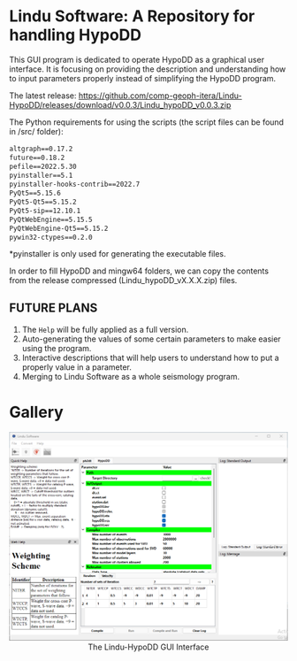 # Lindu Software: A Repository for handling HypoDD

This GUI program is dedicated to operate HypoDD as a graphical user interface. It is focusing on providing the description and understanding how to input parameters properly instead of simplifying the HypoDD program.

The latest release: https://github.com/comp-geoph-itera/Lindu-HypoDD/releases/download/v0.0.3/Lindu_hypoDD_v0.0.3.zip

The Python requirements for using the scripts (the script files can be found in /src/ folder):

```
altgraph==0.17.2
future==0.18.2
pefile==2022.5.30
pyinstaller==5.1
pyinstaller-hooks-contrib==2022.7
PyQt5==5.15.6
PyQt5-Qt5==5.15.2
PyQt5-sip==12.10.1
PyQtWebEngine==5.15.5
PyQtWebEngine-Qt5==5.15.2
pywin32-ctypes==0.2.0
```

*pyinstaller is only used for generating the executable files.

In order to fill HypoDD and mingw64 folders, we can copy the contents from the release compressed (Lindu_hypoDD_vX.X.X.zip) files.

## FUTURE PLANS

1. The `Help` will be fully applied as a full version.
2. Auto-generating the values of some certain parameters to make easier using the program.
3. Interactive descriptions that will help users to understand how to put a properly value in a parameter.
4. Merging to Lindu Software as a whole seismology program.

# Gallery
<p align="center">
	<img src="/src/figs/lindu-hypoDD-1.png" alt="The Lindu-HypoDD GUI Interface" width="800"/>
	<br>
	The Lindu-HypoDD GUI Interface
	<br>	
</p>
